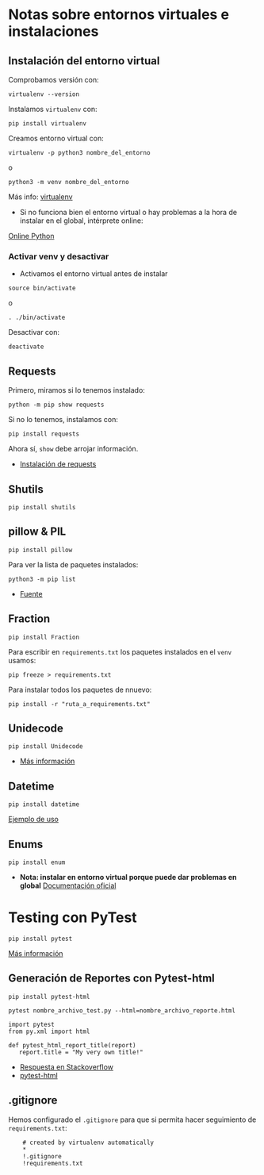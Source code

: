 # Notas sobre entornos virtuales e instalaciones

## Instalación del entorno virtual
Comprobamos versión con:
```
virtualenv --version
```
Instalamos `virtualenv` con:
```
pip install virtualenv
```
Creamos entorno virtual con:
```
virtualenv -p python3 nombre_del_entorno
```
o
```
python3 -m venv nombre_del_entorno
```
Más info: [virtualenv](https://learnpython.com/blog/how-to-use-virtualenv-python/)

- Si no funciona bien el entorno virtual o hay problemas a la hora de instalar en el global, intérprete online:

[Online Python](https://www.online-python.com/)

### Activar venv y desactivar
- Activamos el entorno virtual antes de instalar
```
source bin/activate
```
o
```
. ./bin/activate
```
Desactivar con:
```
deactivate
```
## Requests
Primero, miramos si lo tenemos instalado:
```
python -m pip show requests
```
Si no lo tenemos, instalamos con:
```
pip install requests
```
Ahora sí, `show` debe arrojar información.

- [Instalación de requests](https://www.activestate.com/resources/quick-reads/how-to-pip-install-requests-python-package/)

## Shutils 
```
pip install shutils
```
## pillow & PIL

```
pip install pillow
```
Para ver la lista de paquetes instalados:
```
python3 -m pip list
```
- [Fuente](https://stackoverflow.com/questions/68439152/how-to-install-pil-with-pip)

## Fraction
```
pip install Fraction
```

Para escribir en `requirements.txt` los paquetes instalados en el `venv` usamos:
```
pip freeze > requirements.txt
```
Para instalar todos los paquetes de nnuevo:
```
pip install -r "ruta_a_requirements.txt"
```
## Unidecode

```
pip install Unidecode
```
- [Más información](https://pypi.org/project/Unidecode/)

## Datetime
```
pip install datetime
```
[Ejemplo de uso](https://pynative.com/python-difference-between-two-dates/)

## Enums
```
pip install enum
```
* **Nota: instalar en entorno virtual porque puede dar problemas en global**
[Documentación oficial](https://pypi.org/project/enum/)

# Testing con PyTest
```
pip install pytest
```
[Más información](https://pypi.org/project/pytest/)
## Generación de Reportes con Pytest-html
```
pip install pytest-html
```
```
pytest nombre_archivo_test.py --html=nombre_archivo_reporte.html
```

```
import pytest
from py.xml import html

def pytest_html_report_title(report)
   report.title = "My very own title!"
```
- [Respuesta en Stackoverflow](https://stackoverflow.com/questions/29123840/how-to-generate-test-report-using-pytest)
- [pytest-html](https://pypi.org/project/pytest-html/)

## .gitignore
Hemos configurado el `.gitignore` para que si permita hacer seguimiento de `requirements.txt`:
```
    # created by virtualenv automatically
    *
    !.gitignore
    !requirements.txt
```
